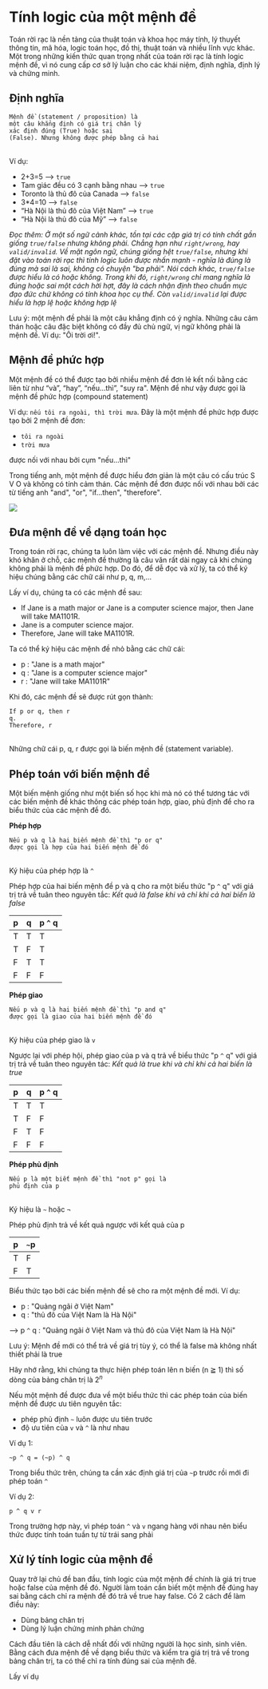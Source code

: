 # Tính logic của một mệnh đề

Toán rời rạc là nền tảng của thuật toán và  khoa học máy tính, lý thuyết thông tin, mã hóa, logic toán học, đồ thị, thuật toán và nhiều lĩnh vực khác. Một trong những kiến thức quan trọng nhất của toán rời rạc là tính logic mệnh đề, vì nó cung cấp cơ sở lý luận cho các khái niệm, định nghĩa, định lý và chứng minh.

## Định nghĩa
    Mệnh đề (statement / proposition) là 
    một câu khẳng định có giá trị chân lý 
    xác định đúng (True) hoặc sai 
    (False). Nhưng không được phép bằng cả hai
\
Ví dụ:

- 2+3=5 ⟶ `true`
- Tam giác đều có 3 cạnh bằng nhau ⟶ `true`
- Toronto là thủ đô của Canada ⟶ `false`
- 3*4=10 ⟶ `false`
- “Hà Nội là thủ đô của Việt Nam” ⟶ `true`   
- “Hà Nội là thủ đô của Mỹ” ⟶ `false` 

_Đọc thêm: Ở một số ngữ cảnh khác, tồn tại các cặp giá trị có tính chất gần giống `true/false` nhưng không phải. Chẳng hạn như `right/wrong`, hay `valid/invalid`. Về mặt ngôn ngữ, chúng giống hệt `true/false`, nhưng khi đặt vào toán rời rạc thì tính logic luôn được nhấn mạnh - nghĩa là đúng là đúng mà sai là sai, không có chuyện "ba phải". Nói cách khác, `true/false` được hiểu là có hoặc không. Trong khi đó, `right/wrong` chỉ mang nghĩa là đúng hoặc sai một cách hời hợt, đây là cách nhận định theo chuẩn mực đạo đức chứ không có tính khoa học cụ thể. Còn `valid/invalid` lại được hiểu là hợp lệ hoặc không hợp lệ_

Lưu ý: một mệnh đề phải là một câu khẳng định có ý nghĩa. Những câu cảm thán hoặc câu đặc biệt không có đầy đủ chủ ngữ, vị ngữ không phải là mệnh đề. Ví dụ: "Ôi trời ơi!".

## Mệnh đề phức hợp


Một mệnh đề có thể được tạo bởi nhiều mệnh đề đơn lẻ kết nối bằng các liên từ như “và”, “hay”, “nếu…thì”, "suy ra". Mệnh đề như vậy được gọi là mệnh đề phức hợp (compound statement)

Ví dụ: `nếu tôi ra ngoài, thì trời mưa`. Đây là một mệnh đề phức hợp được tạo bởi 2 mệnh đề đơn:
- `tôi ra ngoài`
-  `trời mưa`

được nối với nhau bởi cụm "nếu...thì"

Trong tiếng anh, một mệnh đề được hiểu đơn giản là một câu có cấu trúc S V O và không có tính cảm thán. Các mệnh đề đơn được nối với nhau bởi các từ tiếng anh "and", "or", "if...then", "therefore".


![](/pictures/statements.png)

## Đưa mệnh đề về dạng toán học

Trong toán rời rạc, chúng ta luôn làm việc với các mệnh đề. Nhưng điều này khó khăn ở chỗ, các mệnh đề thường là câu văn rất dài ngay cả khi chúng không phải là mệnh đề phức hợp. Do đó, để dễ đọc và xử lý, ta có thể ký hiệu chúng bằng các chữ cái như p, q, m,...

Lấy ví dụ, chúng ta có các mệnh đề sau:

- If Jane is a math major or Jane is a computer  science major, then Jane will take MA1101R.
- Jane is a computer science major. 
- Therefore, Jane will take MA1101R.

Ta có thể ký hiệu các mệnh đề nhỏ bằng các chữ cái:

- p : "Jane is a math major"
- q : "Jane is a computer  science major"
- r : "Jane will take MA1101R"

Khi đó, các mệnh đề sẽ được rút gọn thành:
```
If p or q, then r
q.
Therefore, r
```
\
Những chữ cái p, q, r được gọi là biến mệnh đề (statement variable). 

## Phép toán với biến mệnh đề

Một biến mệnh giống như một biến số học khi mà nó có thể tương tác với các biến mệnh đề khác thông các phép toán hợp, giao, phủ định để cho ra biểu thức của các mệnh đề đó. 

__Phép hợp__

    Nếu p và q là hai biến mệnh đề thì "p or q" 
    được gọi là hợp của hai biến mệnh đề đó
\
Ký hiệu của phép hợp là  `^`

Phép hợp của hai biến mệnh đề p và q cho ra một biểu thức "p `^` q"   với giá trị trả về tuân theo nguyên tắc: _Kết quả là false khi và chỉ khi cả hai biến là false_

| p | q | p `^` q |
|---|---|---------|
| T | T |    T    |
| T | F |    T    |
| F | T |    T    |
| F | F |    F    |



__Phép giao__

    Nếu p và q là hai biến mệnh đề thì "p and q" 
    được gọi là giao của hai biến mệnh đề đó
\
Ký hiệu của phép giao là  `v`

Ngược lại với phép hội, phép giao của p và q trả về biểu thức "p `^` q" với giá trị trả về tuân theo nguyên tác: _Kết quả là true khi và chỉ khi cả hai biến là true_

| p | q | p `^` q |
|---|---|---------|
| T | T |    T    |
| T | F |    F    |
| F | T |    F    |
| F | F |    F    |

__Phép phủ định__

    Nếu p là một biết mệnh đề thì "not p" gọi là
    phủ định của p
\
Ký hiệu là `~` hoặc `¬`

Phép phủ định trả về kết quả ngược với kết quả của p

| p | `~`p |
|---|---   |
| T | F    |
| F | T    |


Biểu thức tạo bởi các biến mệnh đề sẽ cho ra một mệnh đề mới. Ví dụ: 

- p : "Quảng ngãi ở Việt Nam"
- q : "thủ đô của Việt Nam là Hà Nội"

⟶ p `^` q : "Quảng ngãi ở Việt Nam và thủ đô của Việt Nam là Hà Nội"

Lưu ý: Mệnh đề mới có thể trả về giá trị tùy ý, có thể là false mà không nhất thiết phải là true

Hãy nhớ rằng, khi chúng ta thực hiện phép toán lên n biến (n ≧ 1) thì số dòng của bảng chân trị là $2^n$

Nếu một mệnh đề được đưa về một biểu thức thì các phép toán của biến mệnh đề được ưu tiên nguyên tắc:
- phép phủ định `~` luôn được ưu tiên trước
- độ ưu tiên của `v` và `^` là như nhau

Ví dụ 1:

    ~p ^ q = (~p) ^ q 

Trong biểu thức trên, chúng ta cần xác định giá trị của  `~`p trước rồi mới đi phép toán `^`

Ví dụ 2:

    p ^ q v r

Trong trường hợp này, vì phép toán `^` và `v` ngang hàng với nhau nên biểu thức được tính toán tuần tự từ trái sang phải 


## Xử lý tính logic của mệnh đề

Quay trở lại chủ đề ban đầu, tính logic của một mệnh đề chính là giá trị true hoặc false của mệnh đề đó. Người làm toán cần biết một mệnh đề đúng hay sai bằng cách chỉ ra mệnh đề đó trả về true hay false. Có 2 cách để làm điều này:

- Dùng bảng chân trị
- Dùng lý luận chứng minh phản chứng

Cách đầu tiên là cách dễ nhất đối với những người là học sinh, sinh viên. Bằng cách đưa mệnh đề về dạng biểu thức và kiểm tra giá trị trả về trong bảng chân trị, ta có thể chỉ ra tính đúng sai của mệnh đề. 

Lấy ví dụ